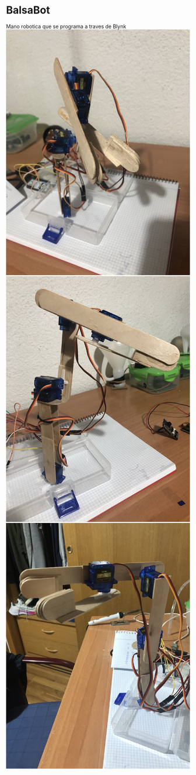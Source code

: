 # BalsaBot
Mano robotica que se programa a traves de Blynk
![BalsaBot](https://github.com/krukmat/MiniRobot_1_3EN/blob/303415d12d833af275dda4ec2d4a0707868beeb0/images/IMG_4373.jpg)
![BalsaBot](https://github.com/krukmat/MiniRobot_1_3EN/blob/303415d12d833af275dda4ec2d4a0707868beeb0/images/IMG_4374.jpg)
![BalsaBot](https://github.com/krukmat/MiniRobot_1_3EN/blob/303415d12d833af275dda4ec2d4a0707868beeb0/images/IMG_4375.jpg)
